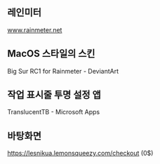 ## 레인미터
www.rainmeter.net

## MacOS 스타일의 스킨
Big Sur RC1 for Rainmeter - DeviantArt

## 작업 표시줄 투명 설정 앱
TranslucentTB - Microsoft Apps

## 바탕화면
https://lesnikua.lemonsqueezy.com/checkout (0$)